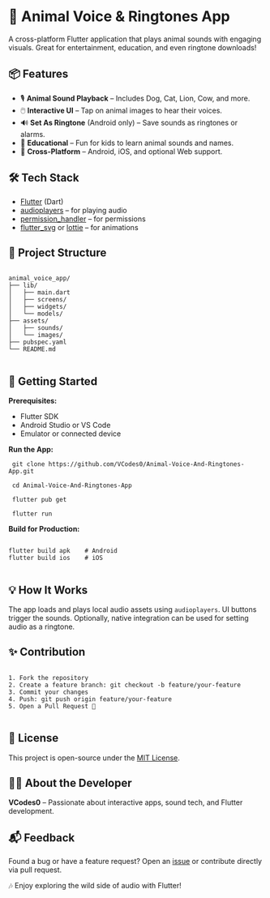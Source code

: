 <!DOCTYPE html>
<html lang="en">
<head>
  <meta charset="UTF-8" />
  <meta name="viewport" content="width=device-width, initial-scale=1.0"/>
</head>
<body>

  <h1>🐾 Animal Voice & Ringtones App </h1>
  <p>A cross-platform Flutter application that plays animal sounds with engaging visuals. Great for entertainment, education, and even ringtone downloads!</p>

  <h2>📦 Features</h2>
  <ul>
    <li>🎙️ <strong>Animal Sound Playback</strong> – Includes Dog, Cat, Lion, Cow, and more.</li>
    <li>🖱️ <strong>Interactive UI</strong> – Tap on animal images to hear their voices.</li>
    <li>🔊 <strong>Set As Ringtone</strong> (Android only) – Save sounds as ringtones or alarms.</li>
    <li>🧠 <strong>Educational</strong> – Fun for kids to learn animal sounds and names.</li>
    <li>📱 <strong>Cross-Platform</strong> – Android, iOS, and optional Web support.</li>
  </ul>

  <h2>🛠️ Tech Stack</h2>
  <ul>
    <li><a href="https://flutter.dev/">Flutter</a> (Dart)</li>
    <li><a href="https://pub.dev/packages/audioplayers">audioplayers</a> – for playing audio</li>
    <li><a href="https://pub.dev/packages/permission_handler">permission_handler</a> – for permissions</li>
    <li><a href="https://pub.dev/packages/flutter_svg">flutter_svg</a> or <a href="https://pub.dev/packages/lottie">lottie</a> – for animations</li>
  </ul>

  <h2>📁 Project Structure</h2>
  <pre><code>
animal_voice_app/
├── lib/
│   ├── main.dart
│   ├── screens/
│   ├── widgets/
│   └── models/
├── assets/
│   ├── sounds/
│   └── images/
├── pubspec.yaml
└── README.md
  </code></pre>

  <h2>🚀 Getting Started</h2>
  <p><strong>Prerequisites:</strong></p>
  <ul>
    <li>Flutter SDK</li>
    <li>Android Studio or VS Code</li>
    <li>Emulator or connected device</li>
  </ul>

  <p><strong>Run the App:</strong></p>
  <pre><code> git clone https://github.com/VCodes0/Animal-Voice-And-Ringtones-App.git</code></pre>
  <pre><code> cd Animal-Voice-And-Ringtones-App</code></pre>
  <pre><code> flutter pub get</code></pre>
  <pre><code> flutter run</code></pre>

  <p><strong>Build for Production:</strong></p>
  <pre><code>
flutter build apk    # Android
flutter build ios    # iOS
  </code></pre>

  <h2>💡 How It Works</h2>
  <p>The app loads and plays local audio assets using <code>audioplayers</code>. UI buttons trigger the sounds. Optionally, native integration can be used for setting audio as a ringtone.</p>

  <h2>✨ Contribution</h2>
  <pre><code>
1. Fork the repository
2. Create a feature branch: git checkout -b feature/your-feature
3. Commit your changes
4. Push: git push origin feature/your-feature
5. Open a Pull Request 🎉
  </code></pre>

  <h2>📄 License</h2>
  <p>This project is open-source under the <a href="#">MIT License</a>.</p>

  <h2>👨‍💻 About the Developer</h2>
  <p><strong>VCodes0</strong> – Passionate about interactive apps, sound tech, and Flutter development.</p>

  <h2>📬 Feedback</h2>
  <p>Found a bug or have a feature request? Open an <a href="https://github.com/VCodes0/Animal-Voice-And-Ringtones-App/issues">issue</a> or contribute directly via pull request.</p>

  <div class="highlight">
    🎶 Enjoy exploring the wild side of audio with Flutter!
  </div>

</body>
</html>
